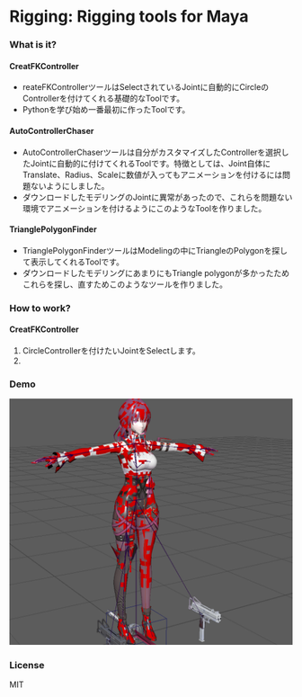# Rigging: Rigging tools for Maya

### What is it?
#### CreatFKController
- reateFKControllerツールはSelectされているJointに自動的にCircleのControllerを付けてくれる基礎的なToolです。
- Pythonを学び始め一番最初に作ったToolです。
#### AutoControllerChaser
- AutoControllerChaserツールは自分がカスタマイズしたControllerを選択したJointに自動的に付けてくれるToolです。特徴としては、Joint自体にTranslate、Radius、Scaleに数値が入ってもアニメーションを付けるには問題ないようにしました。
- ダウンロードしたモデリングのJointに異常があったので、これらを問題ない環境でアニメーションを付けるようにこのようなToolを作りました。
#### TrianglePolygonFinder
- TrianglePolygonFinderツールはModelingの中にTriangleのPolygonを探して表示してくれるToolです。
- ダウンロードしたモデリングにあまりにもTriangle polygonが多かったためこれらを探し、直すためこのようなツールを作りました。
### How to work?
#### CreatFKController
1. CircleControllerを付けたいJointをSelectします。
2. 

### Demo

![screenshot1](https://raw.githubusercontent.com/eeeeuci/Rigging/main/img/screenshot1.png)

### License
MIT